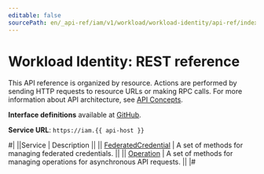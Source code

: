 ```yaml
---
editable: false
sourcePath: en/_api-ref/iam/v1/workload/workload-identity/api-ref/index.md
---
```


# Workload Identity: REST reference

This API reference is organized by resource. Actions are performed by sending HTTP requests to resource URLs or making RPC calls. For more information about API architecture, see [API Concepts](/docs/api-design-guide/).

**Interface definitions** available at [GitHub](https://github.com/yandex-cloud/cloudapi/tree/master/yandex/cloud/iam/v1/workload).

**Service URL**: `https://iam.{{ api-host }}`

#|
||Service | Description ||
|| [FederatedCredential](FederatedCredential/index.md) | A set of methods for managing federated credentials. ||
|| [Operation](Operation/index.md) | A set of methods for managing operations for asynchronous API requests. ||
|#